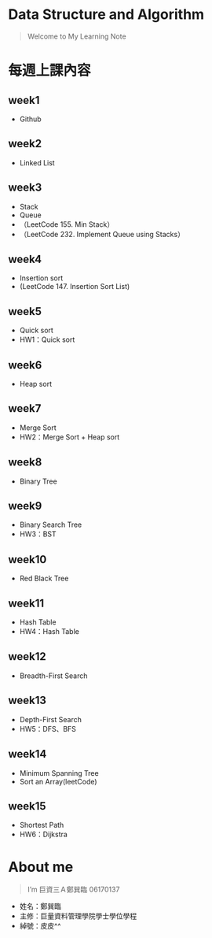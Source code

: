 # Data Structure and Algorithm
> Welcome to My Learning Note 

# 每週上課內容
## week1
* Github
## week2
* Linked List
## week3
* Stack
* Queue
* （LeetCode 155. Min Stack）
* （LeetCode 232. Implement Queue using Stacks）
## week4
* Insertion sort
* (LeetCode 147. Insertion Sort List)
## week5
* Quick sort 
* HW1：Quick sort
## week6
* Heap sort
## week7
* Merge Sort
* HW2：Merge Sort + Heap sort
## week8
* Binary Tree
## week9
* Binary Search Tree 
* HW3：BST
## week10
* Red Black Tree
## week11
* Hash Table 
* HW4：Hash Table
## week12
* Breadth-First Search
## week13
* Depth-First Search 
* HW5：DFS、BFS
## week14
* Minimum Spanning Tree 
* Sort an Array(leetCode)
## week15
* Shortest Path 
* HW6：Dijkstra
# About me
> I’m 巨資三Ａ鄭巽臨 06170137
* 姓名：鄭巽臨
* 主修：巨量資料管理學院學士學位學程
* 綽號：皮皮^^
